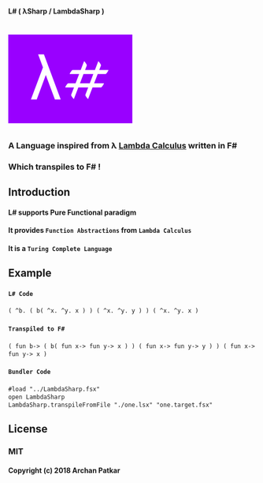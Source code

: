 #### L# ( λSharp / LambdaSharp )
# <img src="./lambdasharplogo.png">

### A Language inspired from λ [Lambda Calculus](https://en.wikipedia.org/wiki/Lambda_calculus) written in F#

### Which transpiles to F# !


## Introduction

#### L# supports Pure Functional paradigm 

#### It provides `Function Abstractions` from `Lambda Calculus`

#### It is a `Turing Complete Language`


## Example

#### `L# Code`
```
( ^b. ( b( ^x. ^y. x ) ) ( ^x. ^y. y ) ) ( ^x. ^y. x )
```
       
#### `Transpiled to F#`
```f#
( fun b-> ( b( fun x-> fun y-> x ) ) ( fun x-> fun y-> y ) ) ( fun x-> fun y-> x )
```

#### `Bundler Code`
```f#
#load "../LambdaSharp.fsx"
open LambdaSharp      
LambdaSharp.transpileFromFile "./one.lsx" "one.target.fsx"
```

## License

### MIT
#### Copyright (c) 2018 Archan Patkar
